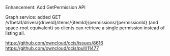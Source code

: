 Enhancement: Add GetPermission API

Graph service: added GET /v1beta1/drives/{driveId}/items/{itemId}/permissions/{permissionId} (and space-root equivalent) so clients can retrieve a single permission instead of listing all.

https://github.com/owncloud/ocis/issues/8616
https://github.com/owncloud/ocis/pull/11477
